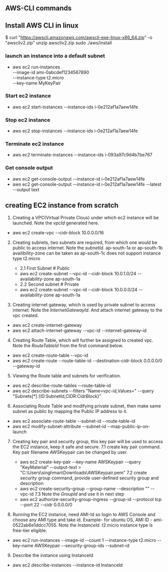 ## AWS-CLI commands
## Install AWS CLI in linux
$ curl "https://awscli.amazonaws.com/awscli-exe-linux-x86_64.zip" -o "awscliv2.zip"
unzip awscliv2.zip
sudo ./aws/install

### launch an instance into a default subnet

- aws ec2 run-instances \
    --image-id ami-0abcdef1234567890 \
    --instance-type t2.micro \
    --key-name MyKeyPair

### Start ec2 instance

- aws ec2 start-instances --instance-ids i-0e212af1a7aew14fe

### Stop ec2 instance

- aws ec2 stop-instances --instance-ids i-0e212af1a7aew14fe

### Terminate ec2 instance

- aws ec2 terminate-instances --instance-ids i-093a97c9d4b7be767

### Get console output

- aws ec2 get-console-output --instance-id i-0e212af1a7aew14fe
- aws ec2 get-console-output --instance-id i-0e212af1a7aew14fe --latest --output text


## creating EC2 instance from scratch
1. Creating a VPC(Virtual Private Clous) under which ec2 instance will be launched. Note the *vpcId* generated here.
- aws ec2 create-vpc --cidr-block 10.0.0.0/16

2. Creating subnets, two subnets are required, from which one would be public to access internet. Note the *subnetId*. ap-south-1a or ap-south-1b availibility-zone can be taken as ap-south-1c does not support instance type t2.micro
    - 2.1 First Subnet # Public
    - aws ec2 create-subnet --vpc-id <vpcId> --cidr-block 10.0.1.0/24 --availability-zone ap-south-1a
    - 2.2 Second subnet # Private
    - aws ec2 create-subnet --vpc-id <vpcId> --cidr-block 10.0.0.0/24 --availability-zone ap-south-1a

3. Creating internet gateway, which is used by private subnet to access internet. Note the *InternetGatewayId*. And attach internet gateway to the vpc created.
- aws ec2 create-internet-gateway
- aws ec2 attach-internet-gateway --vpc-id <vpcId> --internet-gateway-id <InternetGatewayId>

4. Creating Route Table, which will further be assigned to created vpc. Note the *RouteTableId* from the first command below.
- aws ec2 create-route-table --vpc-id <vpcId>
- aws ec2 create-route --route-table-id <RouteTableId> --destination-cidr-block 0.0.0.0/0 --gateway-id <InternetGatewayId>

5. Viewing the Route table and subnets for verification.
- aws ec2 describe-route-tables --route-table-id <RouteTableId>
- aws ec2 describe-subnets --filters "Name=vpc-id,Values=<vpcId>" --query "Subnets[\*].{ID:SubnetId,CIDR:CidrBlock}"

6. Associating Route Table and modifying private subnet, then make same subnet as public by mapping the Public IP address to it.
- aws ec2 associate-route-table --subnet-id <SubnetId> --route-table-id <RouteTableId>
- aws ec2 modify-subnet-attribute --subnet-id <SubnetId> --map-public-ip-on-launch

7. Creating key pair and security group, this key pair will be used to access the EC2 instance, keep it safe and secure. 
    7.1 create key pair command. Key pair filename AWSKeypair can be changed by user.
    - aws ec2 create-key-pair --key-name AWSKeypair --query "KeyMaterial" --output-text > "C:\Users\singhman\Downloads\AWSKeypair.pem"
    7.2 create security group command, provide user-defined security group and description
    - aws ec2 create-security-group --group-name <security-group-name> --description "<description>" --vpc-id <vpcId>
    7.3 Note the *GroupId* and use it in next step
    - aws ec2 authorize-security-group-ingress --group-id <GroupId> --protocol tcp --port 22 --cidr 0.0.0.0/0

8. Running the EC2 instance, need AMI-Id so login to AWS Console and choose any AMI type and take id. Example- for ubuntu OS, AMI ID - ami-0522ab6e1ddcc7055. Note the *InstanceId*. t2.micro instance type is free-tier eligible.
- aws ec2 run-instances --image-id <ami-id> --count 1 --instance-type t2.micro --key-name AWSKeypair --security-group-ids <SecurityGroupId> --subnet-id <SubnetId>

9. Describe the instance using InstanceId
- aws ec2 describe-instances --instance-id InstanceId
